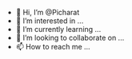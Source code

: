 - 👋 Hi, I’m @Picharat
- 👀 I’m interested in ...
- 🌱 I’m currently learning ...
- 💞️ I’m looking to collaborate on ...
- 📫 How to reach me ...

<!---
Picharat/Picharat is a ✨ special ✨ repository because its `README.md` (this file) appears on your GitHub profile.
You can click the Preview link to take a look at your changes.
--->
